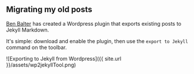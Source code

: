 

## Migrating my old posts

[Ben Balter](http://ben.balter.com/) has created a Wordpress plugin that exports existing posts to Jekyll Markdown.

It's simple: download and enable the plugin, then use the `export to Jekyll` command on the toolbar.  

![Exporting to Jekyll from Wordpress]({{ site.url }}/assets/wp2jekyllTool.png)


